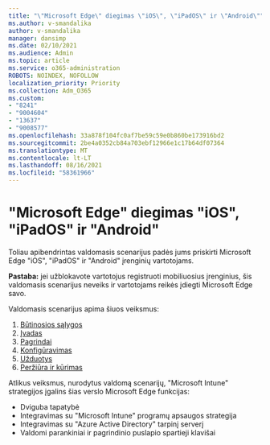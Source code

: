 ```yaml
---
title: "\"Microsoft Edge\" diegimas \"iOS\", \"iPadOS\" ir \"Android\""
ms.author: v-smandalika
author: v-smandalika
manager: dansimp
ms.date: 02/10/2021
ms.audience: Admin
ms.topic: article
ms.service: o365-administration
ROBOTS: NOINDEX, NOFOLLOW
localization_priority: Priority
ms.collection: Adm_O365
ms.custom:
- "8241"
- "9004604"
- "13637"
- "9008577"
ms.openlocfilehash: 33a878f104fc0af7be59c59e0b860be173916bd2
ms.sourcegitcommit: 2be4a0352cb84a703ebf12966e1c17b64df07364
ms.translationtype: MT
ms.contentlocale: lt-LT
ms.lasthandoff: 08/16/2021
ms.locfileid: "58361966"
---
```

# <a name="deploy-microsoft-edge-to-ios-ipados-and-android"></a>"Microsoft Edge" diegimas "iOS", "iPadOS" ir "Android"

Toliau apibendrintas valdomasis scenarijus padės jums priskirti Microsoft Edge "iOS", "iPadOS" ir "Android" įrenginių vartotojams.

**Pastaba:** jei užblokavote vartotojus registruoti mobiliuosius įrenginius, šis valdomasis scenarijus neveiks ir vartotojams reikės įdiegti Microsoft Edge savo.

Valdomasis scenarijus apima šiuos veiksmus:

1. [Būtinosios sąlygos](https://docs.microsoft.com/mem/intune/fundamentals/guided-scenarios-edge#prerequisites)
2. [Įvadas](https://docs.microsoft.com/mem/intune/fundamentals/guided-scenarios-edge#step-1---introduction)
3. [Pagrindai](https://docs.microsoft.com/mem/intune/fundamentals/guided-scenarios-edge#step-2---basics)
4. [Konfigūravimas](https://docs.microsoft.com/mem/intune/fundamentals/guided-scenarios-edge#step-3---configuration)
5. [Užduotys](https://docs.microsoft.com/mem/intune/fundamentals/guided-scenarios-edge#step-4---assignments)
6. [Peržiūra ir kūrimas](https://docs.microsoft.com/mem/intune/fundamentals/guided-scenarios-edge#step-5---review--create)

Atlikus veiksmus, nurodytus valdomą scenarijų, "Microsoft Intune" strategijos įgalins šias verslo Microsoft Edge funkcijas:

- Dviguba tapatybė
- Integravimas su "Microsoft Intune" programų apsaugos strategija
- Integravimas su "Azure Active Directory" tarpinį serverį
- Valdomi parankiniai ir pagrindinio puslapio spartieji klavišai
